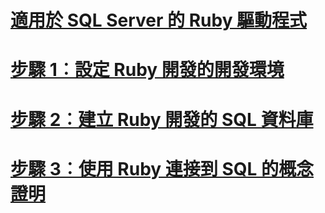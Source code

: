 # [適用於 SQL Server 的 Ruby 驅動程式](ruby-driver-for-sql-server.md)
# [步驟 1︰設定 Ruby 開發的開發環境](step-1-configure-development-environment-for-ruby-development.md)
# [步驟 2︰建立 Ruby 開發的 SQL 資料庫](step-2-create-a-sql-database-for-ruby-development.md)
# [步驟 3︰使用 Ruby 連接到 SQL 的概念證明](step-3-proof-of-concept-connecting-to-sql-using-ruby.md)